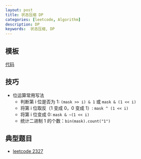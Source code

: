 ```yaml
---
layout: post
title: 状态压缩 DP
categories: [leetcode, Algorithm]
description: DP
keywords:  状态压缩, DP
---
```



## 模板
[代码](https://github.com/joeyzyz/leetcode-template/blob/main/dp/state_compress_dp.py)


## 技巧
* 位运算常用写法
    - 判断第 i 位是否为 1: `(mask >> i) & 1` 或 `mask & (1 << i)`
    - 将第 i 位取反（1 变成 0，0 变成 1）: `mask ^ (1 << i)`
    - 将第 i 位变成 0: `mask & ~(1 << i)`
    - 统计二进制 1 的个数：`bin(mask).count("1")`


## 典型题目
* [leetcode 2327](https://leetcode-cn.com/problems/minimum-number-of-work-sessions-to-finish-the-tasks/)

